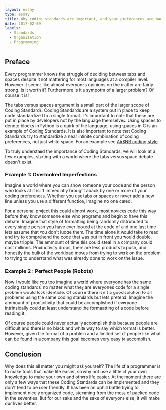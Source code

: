 ```yaml
---
layout: essay
type: essay
title: Why coding standards are important, and your preferences are bad.
date: 2017-02-09
labels:
  - Standards
  - Organization
  - Programming
---
```



## Preface

Every programmer knows the struggle of deciding between tabs and spaces despite it not mattering for most languages at a compiler level. However it seems like almost everyones opinions on the matter are fairly strong. Is it worth it? Furthermore is it a sympotm of a larger problem? Of course it is!

The tabs versus spaces argument is a small part of the larger scope of Coding Standards. Coding Standards are a system put in place to keep code standardized to a single format. It's important to note that these are put in place by developers not by the language themselves. Using spaces to denote blocks in Python is a quirk of the language, using spaces in C is an example of Coding Standards. It is also important to note that Coding Standards try to standardize a near infinite combination of coding preferences, not just white space. For an example see <a href="https://github.com/airbnb/javascript">AirBNB coding style</a>

To truly understand the importance of Coding Standards, we will look at a few examples, starting with a world where the tabs versus space debate doesn't exist.

### Example 1: Overlooked Imperfections

Imagine a world where you can show someone your code and the person who looks at it isn't immediatly brought aback by one or more of your coding preferences. Whether you use tabs or spaces or never add a new line unless you use a different function, imagine no one cared.

For a personal project this could almost work, most novices code this way before they know someone else who programs and begin to have this debate. Imagine that style of formatting being randomly distrubuted to every single person you have ever looked at the code of and one last time lets assume that you don't judge them. The time alone it would take to read and try to comprehend the code that was put in front you would double, maybe tripple. The ammount of time this could steal in a company could cost millions. Productivity drops, there are less products to push, and honestly the bulk of the workload moves from trying to work on the problem to trying to understand what was already done to work on the issue. 


### Example 2 : Perfect People (Robots)
  
Now I would like you too imagine a world where everyone has the same coding standards, no matter what they are everyones code for a single problem would look identicle. Of course there isn't a good solution to all problems using the same coding standards but lets pretend. Imagine the ammount of productivity that could be accomplished if everyone intrinsically could at least understand the formaatting of a code before reading it. 

Of course people could never actually accomplish this because people are difficult and there is no black and white way to say which format is better. However, given the format of a problem and a limited set of people like what can be found in a company this goal becomes very easy to accomplish. 

## Conclusion

Why does this all matter you might ask yourself? The life of a programmer is to make tools that make life easier, so why not use a little of your own knowledge to make your own and others life easier. At the moment there are only a few ways that these Coding Standards can be implemented and they don't tend to be user friendly. It has been an uphill battle trying to implement nicely organized code, stemming from the mess of packed code in the seventies. But for our sake and the sake of everyone else, it will make our lives better. 
